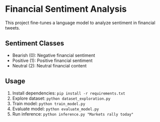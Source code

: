# Financial Sentiment Analysis

This project fine-tunes a language model to analyze sentiment in financial tweets.

## Sentiment Classes
- Bearish (0): Negative financial sentiment
- Positive (1): Positive financial sentiment  
- Neutral (2): Neutral financial content

## Usage
1. Install dependencies: `pip install -r requirements.txt`
2. Explore dataset: `python dataset_exploration.py`  
3. Train model: `python train_model.py`
4. Evaluate model: `python evaluate_model.py`
5. Run inference: `python inference.py "Markets rally today"`